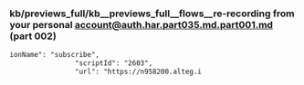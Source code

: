 ### kb/previews_full/kb__previews_full__flows__re-recording from your personal account@auth.har.part035.md.part001.md (part 002)

```md
ionName": "subscribe",
                "scriptId": "2603",
                "url": "https://n958200.alteg.i
```

```
